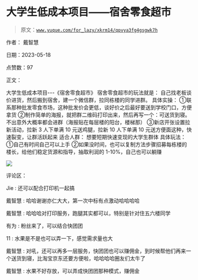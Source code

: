 # 大学生低成本项目——宿舍零食超市

> 原文：[`www.yuque.com/for_lazy/xkrm14/qpvya3fg4gsgwk7h`](https://www.yuque.com/for_lazy/xkrm14/qpvya3fg4gsgwk7h)

作者： 戴智慧

日期：2023-05-18

点赞数：97

正文：

大学生低成本项目---《宿舍零食超市》 宿舍零食超市的玩法就是： 自己找老板谈价进货，然后搬到宿舍，建一个微信群，拉同栋楼的同学进群。 具体实操： ①联系那种批发零食市场，这种批发价会更低，谈好价之后最好要送到学校门口，方便拿货 ②制作简单的海报，就把群二维码打印出来，然后再写一个：可送货到寝。不出意外大概率都会进群（海报贴在每层楼的阳台，楼梯那） ③新店开张设置拉新活动，拉新 3 人下单满 10 元送鸡腿，拉新 10 人下单满 10 元送方便面这种，快速裂变，让群活跃起来 适合人群： 想要短期快速变现的大学生群体 具体玩法： ①自己有时间自己可以上手 ②如果没时间，也可以复制方法步骤招募每栋楼的楼长，给他们稳定货源和指导，抽取利润的 1-10%，自己也可以躺赚

![](img/3b2a11f46801aa704512c34a4aa15aac.png)

评论区：

Jie : 还可以配合打印机一起搞

戴智慧 : 哈哈谢谢亦仁大大，第一次中标有点激动哈哈哈哈

戴智慧 : 哈哈哈对打印服务，跑腿其实都可以，特别是针对住五六楼同学

有为 : 粉丝来了，可以结合快团团

11 : 水果是不是也可以弄一下，感觉需求量也大

戴智慧 : 对吼，还可以再多一层服务，快团团也可以赚佣金，到时候帮他们再来一个送货到寝，比淘宝京东还要方便啦，哈哈哈哈圈友们太牛了

戴智慧 : 水果不好存放，可以弄成快团团那种模式，赚佣金

